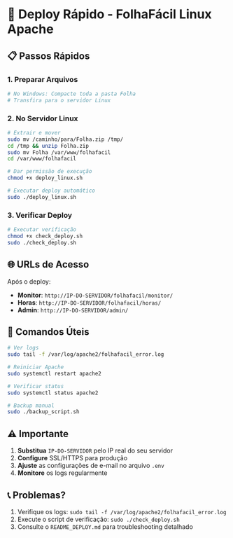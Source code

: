 # 🚀 Deploy Rápido - FolhaFácil Linux Apache

## 📋 Passos Rápidos

### 1. Preparar Arquivos
```bash
# No Windows: Compacte toda a pasta Folha
# Transfira para o servidor Linux
```

### 2. No Servidor Linux
```bash
# Extrair e mover
sudo mv /caminho/para/Folha.zip /tmp/
cd /tmp && unzip Folha.zip
sudo mv Folha /var/www/folhafacil
cd /var/www/folhafacil

# Dar permissão de execução
chmod +x deploy_linux.sh

# Executar deploy automático
sudo ./deploy_linux.sh
```

### 3. Verificar Deploy
```bash
# Executar verificação
chmod +x check_deploy.sh
sudo ./check_deploy.sh
```

## 🌐 URLs de Acesso

Após o deploy:
- **Monitor**: `http://IP-DO-SERVIDOR/folhafacil/monitor/`
- **Horas**: `http://IP-DO-SERVIDOR/folhafacil/horas/`
- **Admin**: `http://IP-DO-SERVIDOR/admin/`

## 🔧 Comandos Úteis

```bash
# Ver logs
sudo tail -f /var/log/apache2/folhafacil_error.log

# Reiniciar Apache
sudo systemctl restart apache2

# Verificar status
sudo systemctl status apache2

# Backup manual
sudo ./backup_script.sh
```

## ⚠️ Importante

1. **Substitua** `IP-DO-SERVIDOR` pelo IP real do seu servidor
2. **Configure** SSL/HTTPS para produção
3. **Ajuste** as configurações de e-mail no arquivo `.env`
4. **Monitore** os logs regularmente

## 📞 Problemas?

1. Verifique os logs: `sudo tail -f /var/log/apache2/folhafacil_error.log`
2. Execute o script de verificação: `sudo ./check_deploy.sh`
3. Consulte o `README_DEPLOY.md` para troubleshooting detalhado
